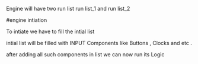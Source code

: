 Engine will have two run list
run list_1 and run list_2

#engine intiation

To intiate we have to  fill the intial list 

intial list will be filled with INPUT   Components like Buttons , Clocks and etc .

after adding all such components in list we can now run its Logic 


